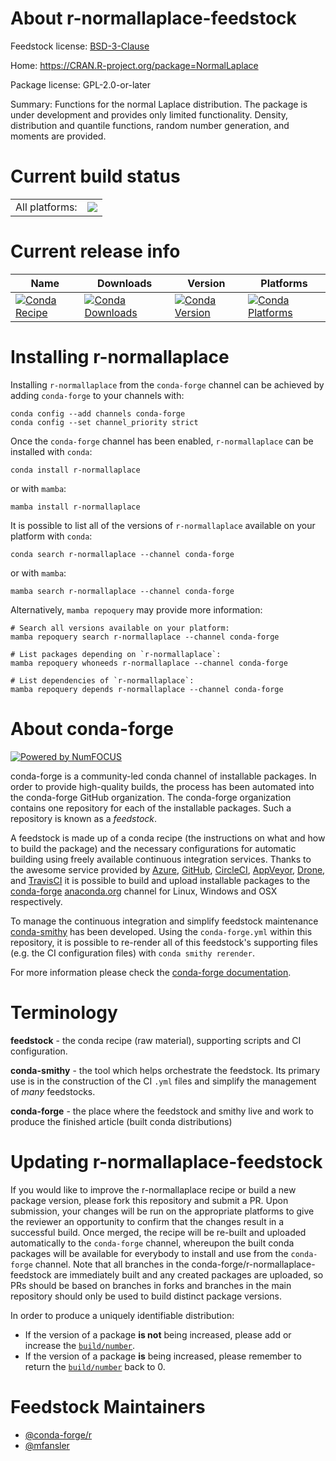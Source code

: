 About r-normallaplace-feedstock
===============================

Feedstock license: [BSD-3-Clause](https://github.com/conda-forge/r-normallaplace-feedstock/blob/main/LICENSE.txt)

Home: https://CRAN.R-project.org/package=NormalLaplace

Package license: GPL-2.0-or-later

Summary: Functions for the normal Laplace distribution. The package is under development and provides only limited functionality. Density, distribution and quantile functions, random number generation, and moments are provided.

Current build status
====================


<table><tr><td>All platforms:</td>
    <td>
      <a href="https://dev.azure.com/conda-forge/feedstock-builds/_build/latest?definitionId=15086&branchName=main">
        <img src="https://dev.azure.com/conda-forge/feedstock-builds/_apis/build/status/r-normallaplace-feedstock?branchName=main">
      </a>
    </td>
  </tr>
</table>

Current release info
====================

| Name | Downloads | Version | Platforms |
| --- | --- | --- | --- |
| [![Conda Recipe](https://img.shields.io/badge/recipe-r--normallaplace-green.svg)](https://anaconda.org/conda-forge/r-normallaplace) | [![Conda Downloads](https://img.shields.io/conda/dn/conda-forge/r-normallaplace.svg)](https://anaconda.org/conda-forge/r-normallaplace) | [![Conda Version](https://img.shields.io/conda/vn/conda-forge/r-normallaplace.svg)](https://anaconda.org/conda-forge/r-normallaplace) | [![Conda Platforms](https://img.shields.io/conda/pn/conda-forge/r-normallaplace.svg)](https://anaconda.org/conda-forge/r-normallaplace) |

Installing r-normallaplace
==========================

Installing `r-normallaplace` from the `conda-forge` channel can be achieved by adding `conda-forge` to your channels with:

```
conda config --add channels conda-forge
conda config --set channel_priority strict
```

Once the `conda-forge` channel has been enabled, `r-normallaplace` can be installed with `conda`:

```
conda install r-normallaplace
```

or with `mamba`:

```
mamba install r-normallaplace
```

It is possible to list all of the versions of `r-normallaplace` available on your platform with `conda`:

```
conda search r-normallaplace --channel conda-forge
```

or with `mamba`:

```
mamba search r-normallaplace --channel conda-forge
```

Alternatively, `mamba repoquery` may provide more information:

```
# Search all versions available on your platform:
mamba repoquery search r-normallaplace --channel conda-forge

# List packages depending on `r-normallaplace`:
mamba repoquery whoneeds r-normallaplace --channel conda-forge

# List dependencies of `r-normallaplace`:
mamba repoquery depends r-normallaplace --channel conda-forge
```


About conda-forge
=================

[![Powered by
NumFOCUS](https://img.shields.io/badge/powered%20by-NumFOCUS-orange.svg?style=flat&colorA=E1523D&colorB=007D8A)](https://numfocus.org)

conda-forge is a community-led conda channel of installable packages.
In order to provide high-quality builds, the process has been automated into the
conda-forge GitHub organization. The conda-forge organization contains one repository
for each of the installable packages. Such a repository is known as a *feedstock*.

A feedstock is made up of a conda recipe (the instructions on what and how to build
the package) and the necessary configurations for automatic building using freely
available continuous integration services. Thanks to the awesome service provided by
[Azure](https://azure.microsoft.com/en-us/services/devops/), [GitHub](https://github.com/),
[CircleCI](https://circleci.com/), [AppVeyor](https://www.appveyor.com/),
[Drone](https://cloud.drone.io/welcome), and [TravisCI](https://travis-ci.com/)
it is possible to build and upload installable packages to the
[conda-forge](https://anaconda.org/conda-forge) [anaconda.org](https://anaconda.org/)
channel for Linux, Windows and OSX respectively.

To manage the continuous integration and simplify feedstock maintenance
[conda-smithy](https://github.com/conda-forge/conda-smithy) has been developed.
Using the ``conda-forge.yml`` within this repository, it is possible to re-render all of
this feedstock's supporting files (e.g. the CI configuration files) with ``conda smithy rerender``.

For more information please check the [conda-forge documentation](https://conda-forge.org/docs/).

Terminology
===========

**feedstock** - the conda recipe (raw material), supporting scripts and CI configuration.

**conda-smithy** - the tool which helps orchestrate the feedstock.
                   Its primary use is in the construction of the CI ``.yml`` files
                   and simplify the management of *many* feedstocks.

**conda-forge** - the place where the feedstock and smithy live and work to
                  produce the finished article (built conda distributions)


Updating r-normallaplace-feedstock
==================================

If you would like to improve the r-normallaplace recipe or build a new
package version, please fork this repository and submit a PR. Upon submission,
your changes will be run on the appropriate platforms to give the reviewer an
opportunity to confirm that the changes result in a successful build. Once
merged, the recipe will be re-built and uploaded automatically to the
`conda-forge` channel, whereupon the built conda packages will be available for
everybody to install and use from the `conda-forge` channel.
Note that all branches in the conda-forge/r-normallaplace-feedstock are
immediately built and any created packages are uploaded, so PRs should be based
on branches in forks and branches in the main repository should only be used to
build distinct package versions.

In order to produce a uniquely identifiable distribution:
 * If the version of a package **is not** being increased, please add or increase
   the [``build/number``](https://docs.conda.io/projects/conda-build/en/latest/resources/define-metadata.html#build-number-and-string).
 * If the version of a package **is** being increased, please remember to return
   the [``build/number``](https://docs.conda.io/projects/conda-build/en/latest/resources/define-metadata.html#build-number-and-string)
   back to 0.

Feedstock Maintainers
=====================

* [@conda-forge/r](https://github.com/orgs/conda-forge/teams/r/)
* [@mfansler](https://github.com/mfansler/)

